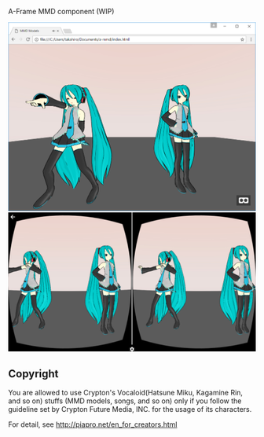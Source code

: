 A-Frame MMD component (WIP)

![screenshot](./screenshot.png "screenshot")
![screenshot2](./screenshot2.png "screenshot2")

## Copyright

You are allowed to use Crypton's Vocaloid(Hatsune Miku, Kagamine Rin, and so on)
stuffs (MMD models, songs, and so on) only if you follow the guideline set by
Crypton Future Media, INC. for the usage of its characters.

For detail, see http://piapro.net/en_for_creators.html
